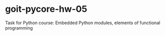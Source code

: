 # goit-pycore-hw-05
Task for Python course: Embedded Python modules, elements of functional programming
